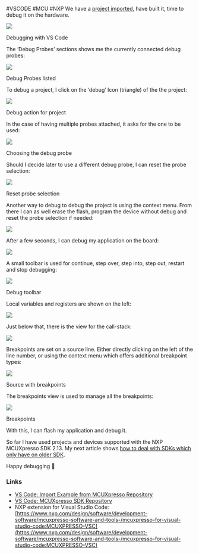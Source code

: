 
#VSCODE #MCU #NXP
We have a [project imported](https://mcuoneclipse.com/2023/08/14/vs-code-import-example-from-mcuxpresso-repository/), have built it, time to debug it on the hardware.

![](https://mcuoneclipse.com/wp-content/uploads/2023/08/debugging-with-vs-code.jpg?w=1024)

Debugging with VS Code

The ‘Debug Probes’ sections shows me the currently connected debug probes:

![](https://mcuoneclipse.com/wp-content/uploads/2023/08/debug-probes.jpg?w=335)

Debug Probes listed

To debug a project, I click on the ‘debug’ Icon (triangle) of the the project:

![](https://mcuoneclipse.com/wp-content/uploads/2023/08/debug-icon.jpg?w=335)

Debug action for project

In the case of having multiple probes attached, it asks for the one to be used:

![](https://mcuoneclipse.com/wp-content/uploads/2023/08/selection-of-probe.jpg?w=740)

Choosing the debug probe

Should I decide later to use a different debug probe, I can reset the probe selection:

![](https://mcuoneclipse.com/wp-content/uploads/2023/08/reset-probe-selection.jpg?w=467)

Reset probe selection

Another way to debug to debug the project is using the context menu. From there I can as well erase the flash, program the device without debug and reset the probe selection if needed:

![](https://mcuoneclipse.com/wp-content/uploads/2023/08/debug-context-menu.jpg?w=408)

After a few seconds, I can debug my application on the board:

![](https://mcuoneclipse.com/wp-content/uploads/2023/08/debugging-with-vs-code.jpg?w=1024)

A small toolbar is used for continue, step over, step into, step out, restart and stop debugging:

![](https://mcuoneclipse.com/wp-content/uploads/2023/08/debug-tools.jpg?w=196)

Debug toolbar

Local variables and registers are shown on the left:

![](https://mcuoneclipse.com/wp-content/uploads/2023/08/variables.jpg?w=408)

Just below that, there is the view for the call-stack:

![](https://mcuoneclipse.com/wp-content/uploads/2023/08/callstack.jpg?w=539)

Breakpoints are set on a source line. Either directly clicking on the left of the line number, or using the context menu which offers additional breakpoint types:

![](https://mcuoneclipse.com/wp-content/uploads/2023/08/breakpoints-on-source-line.jpg?w=366)

Source with breakpoints

The breakpoints view is used to manage all the breakpoints:

![](https://mcuoneclipse.com/wp-content/uploads/2023/08/breakpoints.jpg?w=429)

Breakpoints

With this, I can flash my application and debug it.

So far I have used projects and devices supported with the NXP MCUXpresso SDK 2.13. My next article shows [how to deal with SDKs which only have on older SDK](https://mcuoneclipse.com/2023/08/20/vs-code-importing-pre-v2-13-0-mcuxpresso-sdk-projects/).

Happy debugging 🙂

### Links

- [VS Code: Import Example from MCUXpresso Repository](https://mcuoneclipse.com/2023/08/14/vs-code-import-example-from-mcuxpresso-repository/)
- [VS Code: MCUXpresso SDK Repository](https://mcuoneclipse.com/2023/08/13/vs-code-mcuxpresso-sdk-repository/)
- NXP extension for Visual Studio Code: [https://www.nxp.com/design/software/development-software/mcuxpresso-software-and-tools-/mcuxpresso-for-visual-studio-code:MCUXPRESSO-VSC](https://www.nxp.com/design/software/development-software/mcuxpresso-software-and-tools-/mcuxpresso-for-visual-studio-code:MCUXPRESSO-VSC)